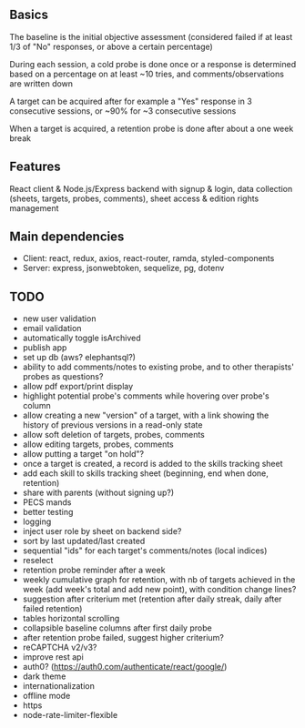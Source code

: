 ## Basics
The baseline is the initial objective assessment (considered failed if at least 1/3 of "No" responses, or above a certain percentage)

During each session, a cold probe is done once or a response is determined based on a percentage on at least ~10 tries, and comments/observations are written down

A target can be acquired after for example a "Yes" response in 3 consecutive sessions, or ~90% for ~3 consecutive sessions

When a target is acquired, a retention probe is done after about a one week break


## Features
React client & Node.js/Express backend with signup & login, data collection (sheets, targets, probes, comments), sheet access & edition rights management


## Main dependencies
- Client: react, redux, axios, react-router, ramda, styled-components
- Server: express, jsonwebtoken, sequelize, pg, dotenv


## TODO
- new user validation
- email validation
- automatically toggle isArchived
- publish app
- set up db (aws? elephantsql?)
- ability to add comments/notes to existing probe, and to other therapists' probes as questions?
- allow pdf export/print display
- highlight potential probe's comments while hovering over probe's column
- allow creating a new "version" of a target, with a link showing the history of previous versions in a read-only state
- allow soft deletion of targets, probes, comments
- allow editing targets, probes, comments
- allow putting a target "on hold"?
- once a target is created, a record is added to the skills tracking sheet
- add each skill to skills tracking sheet (beginning, end when done, retention)
- share with parents (without signing up?)
- PECS mands
- better testing
- logging
- inject user role by sheet on backend side?
- sort by last updated/last created
- sequential "ids" for each target's comments/notes (local indices)
- reselect
- retention probe reminder after a week
- weekly cumulative graph for retention, with nb of targets achieved in the week (add week's total and add new point), with condition change lines?
- suggestion after criterium met (retention after daily streak, daily after failed retention)
- tables horizontal scrolling
- collapsible baseline columns after first daily probe
- after retention probe failed, suggest higher criterium?
- reCAPTCHA v2/v3?
- improve rest api
- auth0? (https://auth0.com/authenticate/react/google/)
- dark theme
- internationalization
- offline mode
- https
- node-rate-limiter-flexible
